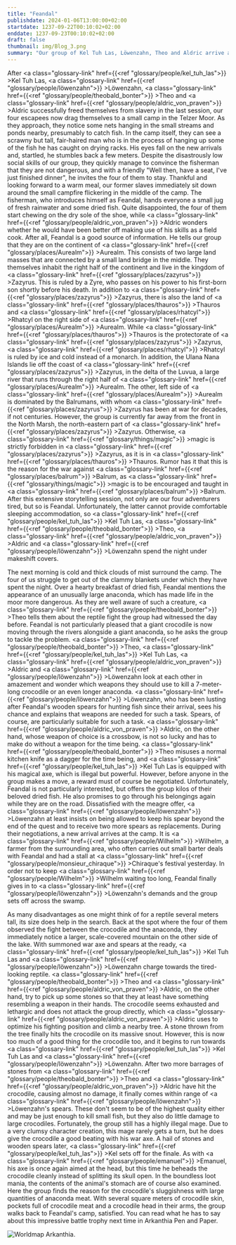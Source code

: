 ```yaml
---
title: "Feandal"
publishdate: 2024-01-06T13:00:00+02:00
startdate: 1237-09-22T00:10:02+02:00
enddate: 1237-09-23T00:10:02+02:00
draft: false
thumbnail: img/Blog_3.png
summary: "Our group of Kel Tuh Las, Löwenzahn, Theo and Aldric arrive at the small camp in the Telzer swamp, which they discovered last time. Here they meet Feandal the fisherman, who gives them a brief summary of which country and world they live in. After a night in Feandal's camp, he has another mission for our group. You can find out what it is and how the four of them go about it here:"
---
```


After <a class="glossary-link" href={{<ref "glossary/people/kel_tuh_las">}} >Kel Tuh Las</a>, <a class="glossary-link" href={{<ref "glossary/people/löwenzahn">}} >Löwenzahn</a>, <a class="glossary-link" href={{<ref "glossary/people/theobald_bonter">}} >Theo</a> and <a class="glossary-link" href={{<ref "glossary/people/aldric_von_praven">}} >Aldric</a> successfully freed themselves from slavery in the last session, our four escapees now drag themselves to a small camp in the Telzer Moor. As they approach, they notice some nets hanging in the small streams and ponds nearby, presumably to catch fish. In the camp itself, they can see a scrawny but tall, fair-haired man who is in the process of hanging up some of the fish he has caught on drying racks. His eyes fall on the new arrivals and, startled, he stumbles back a few meters. Despite the disastrously low social skills of our group, they quickly manage to convince the fisherman that they are not dangerous, and with a friendly "Well then, have a seat, I've just finished dinner", he invites the four of them to stay. Thankful and looking forward to a warm meal, our former slaves immediately sit down around the small campfire flickering in the middle of the camp. The fisherman, who introduces himself as Feandal, hands everyone a small jug of fresh rainwater and some dried fish. Quite disappointed, the four of them start chewing on the dry sole of the shoe, while <a class="glossary-link" href={{<ref "glossary/people/aldric_von_praven">}} >Aldric</a> wonders whether he would have been better off making use of his skills as a field cook. After all, Feandal is a good source of information. He tells our group that they are on the continent of <a class="glossary-link" href={{<ref "glossary/places/Aurealm">}} >Aurealm</a>. This consists of two large land masses that are connected by a small land bridge in the middle. They themselves inhabit the right half of the continent and live in the kingdom of <a class="glossary-link" href={{<ref "glossary/places/zazyrus">}} >Zazyrus</a>. This is ruled by a Zyre, who passes on his power to his first-born son shortly before his death. In addition to <a class="glossary-link" href={{<ref "glossary/places/zazyrus">}} >Zazyrus</a>, there is also the land of <a class="glossary-link" href={{<ref "glossary/places/thauros">}} >Thauros</a> and <a class="glossary-link" href={{<ref "glossary/places/rhatcyl">}} >Rhatcyl</a> on the right side of <a class="glossary-link" href={{<ref "glossary/places/Aurealm">}} >Aurealm</a>. While <a class="glossary-link" href={{<ref "glossary/places/thauros">}} >Thauros</a> is the protectorate of <a class="glossary-link" href={{<ref "glossary/places/zazyrus">}} >Zazyrus</a>, <a class="glossary-link" href={{<ref "glossary/places/rhatcyl">}} >Rhatcyl</a> is ruled by ice and cold instead of a monarch. In addition, the Ulana Nana Islands lie off the coast of <a class="glossary-link" href={{<ref "glossary/places/zazyrus">}} >Zazyrus</a>, in the delta of the Luvua, a large river that runs through the right half of <a class="glossary-link" href={{<ref "glossary/places/Aurealm">}} >Aurealm</a>. The other, left side of <a class="glossary-link" href={{<ref "glossary/places/Aurealm">}} >Aurealm</a> is dominated by the Balrumans, with whom <a class="glossary-link" href={{<ref "glossary/places/zazyrus">}} >Zazyrus</a> has been at war for decades, if not centuries. However, the group is currently far away from the front in the North Marsh, the north-eastern part of <a class="glossary-link" href={{<ref "glossary/places/zazyrus">}} >Zazyrus</a>. Otherwise, <a class="glossary-link" href={{<ref "glossary/things/magic">}} >magic</a> is strictly forbidden in <a class="glossary-link" href={{<ref "glossary/places/zazyrus">}} >Zazyrus</a>, as it is in <a class="glossary-link" href={{<ref "glossary/places/thauros">}} >Thauros</a>. Rumor has it that this is the reason for the war against <a class="glossary-link" href={{<ref "glossary/places/balrum">}} >Balrum</a>, as <a class="glossary-link" href={{<ref "glossary/things/magic">}} >magic</a> is to be encouraged and taught in <a class="glossary-link" href={{<ref "glossary/places/balrum">}} >Balrum</a>. After this extensive storytelling session, not only are our four adventurers tired, but so is Feandal. Unfortunately, the latter cannot provide comfortable sleeping accommodation, so <a class="glossary-link" href={{<ref "glossary/people/kel_tuh_las">}} >Kel Tuh Las</a>, <a class="glossary-link" href={{<ref "glossary/people/theobald_bonter">}} >Theo</a>, <a class="glossary-link" href={{<ref "glossary/people/aldric_von_praven">}} >Aldric</a> and <a class="glossary-link" href={{<ref "glossary/people/löwenzahn">}} >Löwenzahn</a> spend the night under makeshift covers.

The next morning is cold and thick clouds of mist surround the camp. The four of us struggle to get out of the clammy blankets under which they have spent the night. Over a hearty breakfast of dried fish, Feandal mentions the appearance of an unusually large anaconda, which has made life in the moor more dangerous. As they are well aware of such a creature, <a class="glossary-link" href={{<ref "glossary/people/theobald_bonter">}} >Theo</a> tells them about the reptile fight the group had witnessed the day before. Feandal is not particularly pleased that a giant crocodile is now moving through the rivers alongside a giant anaconda, so he asks the group to tackle the problem. <a class="glossary-link" href={{<ref "glossary/people/theobald_bonter">}} >Theo</a>, <a class="glossary-link" href={{<ref "glossary/people/kel_tuh_las">}} >Kel Tuh Las</a>, <a class="glossary-link" href={{<ref "glossary/people/aldric_von_praven">}} >Aldric</a> and <a class="glossary-link" href={{<ref "glossary/people/löwenzahn">}} >Löwenzahn</a> look at each other in amazement and wonder which weapons they should use to kill a 7-meter-long crocodile or an even longer anaconda. <a class="glossary-link" href={{<ref "glossary/people/löwenzahn">}} >Löwenzahn</a>, who has been lusting after Feandal's wooden spears for hunting fish since their arrival, sees his chance and explains that weapons are needed for such a task. Spears, of course, are particularly suitable for such a task. <a class="glossary-link" href={{<ref "glossary/people/aldric_von_praven">}} >Aldric</a>, on the other hand, whose weapon of choice is a crossbow, is not so lucky and has to make do without a weapon for the time being. <a class="glossary-link" href={{<ref "glossary/people/theobald_bonter">}} >Theo</a> misuses a normal kitchen knife as a dagger for the time being, and <a class="glossary-link" href={{<ref "glossary/people/kel_tuh_las">}} >Kel Tuh Las</a> is equipped with his magical axe, which is illegal but powerful. However, before anyone in the group makes a move, a reward must of course be negotiated. Unfortunately, Feandal is not particularly interested, but offers the group kilos of their beloved dried fish. He also promises to go through his belongings again while they are on the road. Dissatisfied with the meagre offer, <a class="glossary-link" href={{<ref "glossary/people/löwenzahn">}} >Löwenzahn</a> at least insists on being allowed to keep his spear beyond the end of the quest and to receive two more spears as replacements. During their negotiations, a new arrival arrives at the camp. It is <a class="glossary-link" href={{<ref "glossary/people/Wilhelm">}} >Wilhelm</a>, a farmer from the surrounding area, who often carries out small barter deals with Feandal and had a stall at <a class="glossary-link" href={{<ref "glossary/people/monsieur_chiraque">}} >Chiraque</a>'s festival yesterday. In order not to keep <a class="glossary-link" href={{<ref "glossary/people/Wilhelm">}} >Wilhelm</a> waiting too long, Feandal finally gives in to <a class="glossary-link" href={{<ref "glossary/people/löwenzahn">}} >Löwenzahn</a>'s demands and the group sets off across the swamp.

As many disadvantages as one might think of for a reptile several meters tall, its size does help in the search. Back at the spot where the four of them observed the fight between the crocodile and the anaconda, they immediately notice a larger, scale-covered mountain on the other side of the lake. With summoned war axe and spears at the ready, <a class="glossary-link" href={{<ref "glossary/people/kel_tuh_las">}} >Kel Tuh Las</a> and <a class="glossary-link" href={{<ref "glossary/people/löwenzahn">}} >Löwenzahn</a> charge towards the tired-looking reptile. <a class="glossary-link" href={{<ref "glossary/people/theobald_bonter">}} >Theo</a> and <a class="glossary-link" href={{<ref "glossary/people/aldric_von_praven">}} >Aldric</a>, on the other hand, try to pick up some stones so that they at least have something resembling a weapon in their hands. The crocodile seems exhausted and lethargic and does not attack the group directly, which <a class="glossary-link" href={{<ref "glossary/people/aldric_von_praven">}} >Aldric</a> uses to optimize his fighting position and climb a nearby tree. A stone thrown from the tree finally hits the crocodile on its massive snout. However, this is now too much of a good thing for the crocodile too, and it begins to run towards <a class="glossary-link" href={{<ref "glossary/people/kel_tuh_las">}} >Kel Tuh Las</a> and <a class="glossary-link" href={{<ref "glossary/people/löwenzahn">}} >Löwenzahn</a>. After two more barrages of stones from <a class="glossary-link" href={{<ref "glossary/people/theobald_bonter">}} >Theo</a> and <a class="glossary-link" href={{<ref "glossary/people/aldric_von_praven">}} >Aldric</a> have hit the crocodile, causing almost no damage, it finally comes within range of <a class="glossary-link" href={{<ref "glossary/people/löwenzahn">}} >Löwenzahn</a>'s spears. These don't seem to be of the highest quality either and may be just enough to kill small fish, but they also do little damage to large crocodiles. Fortunately, the group still has a highly illegal mage. Due to a very clumsy character creation, this mage rarely gets a turn, but he does give the crocodile a good beating with his war axe. A hail of stones and wooden spears later, <a class="glossary-link" href={{<ref "glossary/people/kel_tuh_las">}} >Kel</a> sets off for the finale. As with <a class="glossary-link" href={{<ref "glossary/people/emanuel">}} >Emanuel</a>, his axe is once again aimed at the head, but this time he beheads the crocodile cleanly instead of splitting its skull open. In the boundless loot mania, the contents of the animal's stomach are of course also examined. Here the group finds the reason for the crocodile's sluggishness with large quantities of anaconda meat. With several square meters of crocodile skin, pockets full of crocodile meat and a crocodile head in their arms, the group walks back to Feandal's camp, satisfied. You can read what he has to say about this impressive battle trophy next time in Arkanthia Pen and Paper.

<div class="img-max center">
  <img class="img-fluid" title="Worldmap Arkanthia" alt="Worldmap Arkanthia." src="/img/Arkanthia_Full_Map_Blog_1-4.jpg" />
</div>
